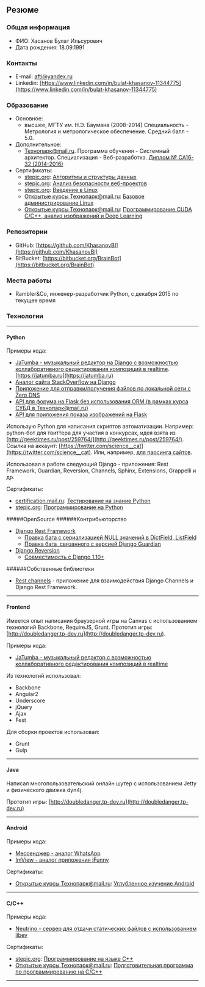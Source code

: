 ## Резюме

### Общая информация
* ФИО: Хасанов Булат Ильсурович
* Дата рождения: 18.09.1991

### Контакты
* E-mail: [afti@yandex.ru](mailto:afti@yandex.ru)
* Linkedin: [https://www.linkedin.com/in/bulat-khasanov-11344775](https://www.linkedin.com/in/bulat-khasanov-11344775)

### Образование

* Основное: 
  * высшее, МГТУ им. Н.Э. Баумана (2008-2014) Специальность - Метрология и метрологическое обеспечение. Средний балл - 5.0.
* Дополнительное: 
  * [Технопарк@mail.ru](https://park.mail.ru). Программа обучения - Системный архитектор. Специализация - Веб-разработка. [Диплом № CA16-32 (2014-2016)](https://park.mail.ru/alumni/17/780/)
* Сертификаты:
  * [stepic.org](https://stepic.org): [Алгоритмы и структуры данных](https://stepic.org/certificate/7c794e67cd9ec0eddc974b94f7ac2d3b2a458bca.pdf)
  * [stepic.org](https://stepic.org): [Анализ безопасности веб-проектов](https://stepic.org/certificate/f713f45be397e455d0bf7458387c6160ae25831b.pdf)
  * [stepic.org](https://stepic.org): [Введение в Linux](https://stepic.org/certificate/4a4f9d89423ff8148e87e4aa5aa2fa49c488a626.pdf)
  * [Открытые курсы Технопарк@mail.ru](https://park.mail.ru/alumni/open-courses/): [Базовое администрирование Linux](https://park.mail.ru/alumni/open-courses/)
  * [Открытые курсы Технопарк@mail.ru](https://park.mail.ru/alumni/open-courses/): [Программирование CUDA C/C++, анализ изображений и Deep Learning](https://park.mail.ru/alumni/open-courses/)

### Репозитории
* GitHub: [https://github.com/KhasanovBI](https://github.com/KhasanovBI)
* BitBucket: [https://bitbucket.org/BrainBot](https://bitbucket.org/BrainBot)

### Места работы
* Rambler&Co, инженер-разработчик Python, с декабря 2015 по текущее время

### Технологии

---

#### Python
Примеры кода:

* [JaTumba - музыкальный редактор на Django с возможностью коллаборативного редактирования композиций в realtime](https://github.com/YetAnotherTeam/jatumba-backend). [https://jatumba.ru](https://jatumba.ru)
* [Аналог сайта StackOverflow на Django](https://bitbucket.org/BrainBot/web.khasanov)
* [Приложение для отправки/получения файлов по локальной сети c Zero DNS](https://github.com/KhasanovBI/ZeroDNS_send_file)
* [API для форума на Flask без использования ORM (в рамках курса СУБД в Технопарк@mail.ru)](https://github.com/KhasanovBI/technopark-api-database)
* [API для приложения показа изображений на Flask](https://github.com/KhasanovBI/ImViewServer)

Использую Python для написания скриптов автоматизации.
Например: python-бот для твиттера для участия в конкурсах, идея взята из [http://geektimes.ru/post/259764/](http://geektimes.ru/post/259764/). Ссылка на аккаунт:  [https://twitter.com/science__cat](https://twitter.com/science__cat). Или, например, [для парсинга сайтов](https://github.com/YetAnotherTeam/jatumba-content-loader).

Использовал в работе следующий Django - приложения: Rest Framework, Guardian, Reversion, Channels, Sphinx, Extensions, Grappelli и др.

Cертификаты:

* [certification.mail.ru](https://certification.mail.ru/): [Тестирование на знание Python](https://certification.mail.ru/certificates/583b17c6-581c-46df-8247-df7dd4fdbca6/)
* [stepic.org](https://stepic.org): [Программирование на Python](https://stepic.org/certificate/bbf1bee9294f6d1ba82b9abf1f802481edc1cb3c.pdf)

#####OpenSource
######Контрибьюторство

* [Django Rest Framework](https://github.com/tomchristie/django-rest-framework)
  * [Правка бага с сериализацией NULL значений в DictField, ListField](https://github.com/tomchristie/django-rest-framework/pull/4118)
  * [Правка бага, связанного с версией Django Guardian](https://github.com/tomchristie/django-rest-framework/pull/4149)
* [Django Reversion](https://github.com/etianen/django-reversion)
  * [Совместимость с Django 1.10+](https://github.com/etianen/django-reversion/pull/574)

######Собственные библиотеки
* [Rest channels](https://github.com/KhasanovBI/rest_channels) - приложение для взаимодействия Django Channels и Django Rest Framework. 

---

#### Frontend
Имеется опыт написания браузерной игры на Canvas с использованием технологий Backbone, RequireJS, Grunt.
Прототип игры: [http://doubledanger.tp-dev.ru](http://doubledanger.tp-dev.ru).

Примеры кода:

* [JaTumba - музыкальный редактор с возможностью коллаборативного редактирования композиций в realtime](https://github.com/YetAnotherTeam/jatumba-frontend)

Из технологий использовал:

* Backbone
* Angular2
* Underscore
* jQuery
* Ajax
* Fest

Для сборки проектов использовал:

* Grunt
* Gulp

---

#### Java
Написал многопользовательский онлайн шутер с использованием Jetty и физического движка dyn4j.

Прототип игры: [http://doubledanger.tp-dev.ru](http://doubledanger.tp-dev.ru)

---

#### Android
Примеры кода:

* [Мессенджер - аналог WhatsApp](https://github.com/KhasanovBI/AdvAndroidHomework3)
* [ImView - аналог приложения iFunny](https://github.com/KhasanovBI/ImView)

Cертификаты:

* [Открытые курсы Технопарк@mail.ru](https://park.mail.ru/alumni/open-courses/): [Углубленное изучение Android](https://park.mail.ru/alumni/open-courses/)

---

#### C/C++
Примеры кода:

* [Neutrino - cервер для отдачи статических файлов с использованием libev](https://github.com/KhasanovBI/Neutrino)

Cертификаты:

* [stepic.org](https://stepic.org): [Программирование на языке C++](https://stepic.org/certificate/d865d2188cde8476485671da43fd87eab0ffdb98.pdf)
* [Открытые курсы Технопарк@mail.ru](https://park.mail.ru/alumni/open-courses/): [Подготовительная программа по программированию на С/C++](https://park.mail.ru/alumni/open-courses/)

---
